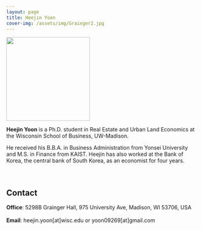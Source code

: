 ```yaml
---
layout: page
title: Heejin Yoon
cover-img: /assets/img/Grainger2.jpg
---
```


<img src= "/heejin/assets/img/profile_heejin.jpg" width="220">
<br/>

**Heejin Yoon** is a Ph.D. student in Real Estate and Urban Land Economics at the Wisconsin School of Business, UW-Madison. 

He received his B.B.A. in Business Administration from Yonsei University and M.S. in Finance from KAIST. Heejin has also worked at the Bank of Korea, the central bank of South Korea, as an economist for four years.
<br/><br/><br/>

## Contact

**Office**: 5298B Grainger Hall, 975 University Ave, Madison, WI 53706, USA 
<br/><br/>
**Email**: heejin.yoon[at]wisc.edu or yoon09269[at]gmail.com
